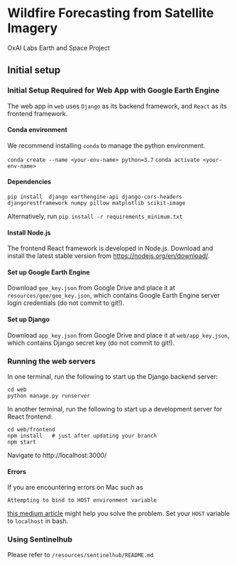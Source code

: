 # Wildfire Forecasting from Satellite Imagery
OxAI Labs Earth and Space Project

## Initial setup
### Initial Setup Required for Web App with Google Earth Engine
The web app in `web` uses `Django` as its backend framework, and `React` as its frontend framework. 

#### Conda environment
We recommend installing `conda` to manage the python environment. 

`conda create --name <your-env-name> python=3.7`
`conda activate <your-env-name>`

#### Dependencies
`pip install 
django
earthengine-api
django-cors-headers
djangorestframework
numpy
pillow
matplotlib
scikit-image
`

Alternatively, run
`pip install -r requirements_minimum.txt`

#### Install Node.js
The frontend React framework is developed in Node.js. Download and install the latest stable version from https://nodejs.org/en/download/.

#### Set up Google Earth Engine
Download `gee_key.json` from Google Drive and place it at `resources/gee/gee_key.json`, which contains Google Earth Engine server login credentials (do not commit to git!).

#### Set up Django
Download `app_key.json` from Google Drive and place it at `web/app_key.json`, which contains Django secret key (do not commit to git!).

### Running the web servers
In one terminal, run the following to start up the Django backend server:
```
cd web
python manage.py runserver
```

In another terminal, run the following to start up a development server for React frontend:

```
cd web/frontend
npm install   # just after updating your branch
npm start
```

Navigate to http://localhost:3000/

#### Errors
If you are encountering errors on Mac such as
```
Attempting to bind to HOST environment variable
```
[this medium article](https://medium.com/@choy/fixing-create-react-app-when-npm-fails-to-start-because-your-host-environment-variable-is-being-4c8a9fa0b461) might help you solve the problem. Set your `HOST` variable to `localhost` in bash.

### Using Sentinelhub
Please refer to `/resources/sentinelhub/README.md`
